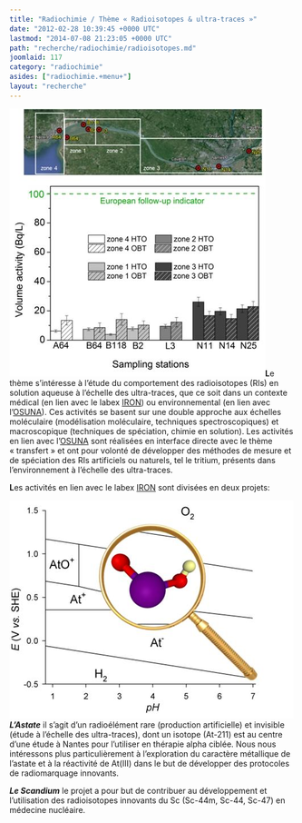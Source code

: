 ```yaml
---
title: "Radiochimie / Thème « Radioisotopes & ultra-traces »"
date: "2012-02-28 10:39:45 +0000 UTC"
lastmod: "2014-07-08 21:23:05 +0000 UTC"
path: "recherche/radiochimie/radioisotopes.md"
joomlaid: 117
category: "radiochimie"
asides: ["radiochimie.+menu+"]
layout: "recherche"
---
```

**![isotopes-1](images/isotopes-1.jpg)L**e thème s’intéresse à l’étude du comportement des radioisotopes (RIs) en solution aqueuse à l’échelle des ultra-traces, que ce soit dans un contexte médical (en lien avec le labex [IRON](http://www.labex-iron.com/)) ou environnemental (en lien avec l’[OSUNA](http://www.osuna.univ-nantes.fr/)). Ces activités se basent sur une double approche aux échelles moléculaire (modélisation moléculaire, techniques spectroscopiques) et macroscopique (techniques de spéciation, chimie en solution). Les activités en lien avec l’[OSUNA](http://www.osuna.univ-nantes.fr/) sont réalisées en interface directe avec le thème « transfert » et ont pour volonté de développer des méthodes de mesure et de spéciation des RIs artificiels ou naturels, tel le tritium, présents dans l’environnement à l’échelle des ultra-traces.

**L**es activités en lien avec le labex [IRON](http://www.labex-iron.com/) sont divisées en deux projets:

**![isotopes-2](images/isotopes-2.jpg)_L’Astate_** il s’agit d’un radioélément rare (production artificielle) et invisible (étude à l’échelle des ultra-traces), dont un isotope (At-211) est au centre d’une étude à Nantes pour l’utiliser en thérapie alpha ciblée. Nous nous intéressons plus particulièrement à l’exploration du caractère métallique de l’astate et à la réactivité de At(III) dans le but de développer des protocoles de radiomarquage innovants.

**_Le Scandium_** le projet a pour but de contribuer au développement et l’utilisation des radioisotopes innovants du Sc (Sc-44m, Sc-44, Sc-47) en médecine nucléaire.
